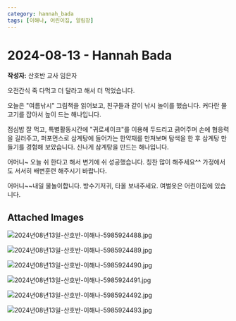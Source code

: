 ```yaml
---
category: hannah_bada
tags: [이해나, 어린이집, 알림장]
---
```


# 2024-08-13 - Hannah Bada

**작성자:** 산호반 교사 임은자  

오전간식 죽 다먹고 더 달라고 해서 더 먹었습니다. 

오늘은 "여름낚시" 그림책을 읽어보고, 친구들과 같이 낚시 놀이를 했습니다. 커다란 물고기를  잡아서 높이 드는 해나입니다.

점심밥 잘 먹고, 특별활동시간에 "귀로셰이크"를 이용해 두드리고 긁어주며 손에 협응력을 길러주고, 퍼포먼스로 삼계탕에 들어가는 한약재를 만져보며 탐색을 한 후 삼계탕  만들기를 경험해 보았습니다. 신나게 삼계탕을 만드는 해나입니다.

어머니~ 오늘 쉬 한다고 해서 변기에 쉬 성공했습니다. 칭찬 많이 해주세요^^  가정에서도 서서히 배변훈련 해주시기 바랍니다.

어머니~~내일 물놀이합니다. 방수기저귀,  타올 보내주세요. 여벌옷은 어린이집에 있습니다.

## Attached Images
![2024년08년13일-산호반-이해나-5985924488.jpg](d:\Users\hannah\Downloads\kids\photo\2024년08년13일-산호반-이해나-5985924488.jpg)

![2024년08년13일-산호반-이해나-5985924489.jpg](d:\Users\hannah\Downloads\kids\photo\2024년08년13일-산호반-이해나-5985924489.jpg)

![2024년08년13일-산호반-이해나-5985924490.jpg](d:\Users\hannah\Downloads\kids\photo\2024년08년13일-산호반-이해나-5985924490.jpg)

![2024년08년13일-산호반-이해나-5985924491.jpg](d:\Users\hannah\Downloads\kids\photo\2024년08년13일-산호반-이해나-5985924491.jpg)

![2024년08년13일-산호반-이해나-5985924492.jpg](d:\Users\hannah\Downloads\kids\photo\2024년08년13일-산호반-이해나-5985924492.jpg)

![2024년08년13일-산호반-이해나-5985924493.jpg](d:\Users\hannah\Downloads\kids\photo\2024년08년13일-산호반-이해나-5985924493.jpg)

